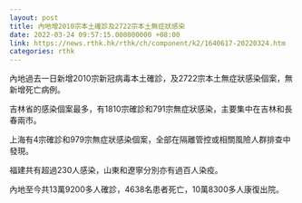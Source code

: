```yaml
---
layout: post
title: 內地增2010宗本土確診及2722宗本土無症狀感染
date: 2022-03-24 09:57:15.000000000 +08:00
link: https://news.rthk.hk/rthk/ch/component/k2/1640617-20220324.htm
categories: rthk
---
```


內地過去一日新增2010宗新冠病毒本土確診，及2722宗本土無症狀感染個案，無新增死亡病例。

吉林省的感染個案最多，有1810宗確診和791宗無症狀感染，主要集中在吉林和長春兩市。

上海有4宗確診和979宗無症狀感染個案，全部在隔離管控或相關風險人群排查中發現。

福建共有超過230人感染，山東和遼寧分別亦有過百人染疫。

內地至今共13萬9200多人確診，4638名患者死亡，10萬8300多人康復出院。
